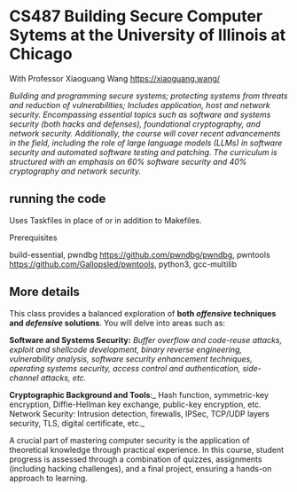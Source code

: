 # CS487 Building Secure Computer Sytems at the University of Illinois at Chicago

With Professor Xiaoguang Wang <https://xiaoguang.wang/>

_Building and programming secure systems; protecting systems from threats and reduction of vulnerabilities; Includes application, host and network security. Encompassing essential topics such as software and systems security (both hacks and defenses), foundational cryptography, and network security. Additionally, the course will cover recent advancements in the field, including the role of large language models (LLMs) in software security and automated software testing and patching. The curriculum is structured with an emphasis on 60% software security and 40% cryptography and network security._

## running the code

Uses Taskfiles in place of or in addition to Makefiles.

Prerequisites

build-essential, pwndbg <https://github.com/pwndbg/pwndbg>, pwntools <https://github.com/Gallopsled/pwntools>, python3, gcc-multilib

## More details
This class provides a balanced exploration of **both _offensive_ techniques and _defensive_ solutions**. You will delve into areas such as:

**Software and Systems Security:** _Buffer overflow and code-reuse attacks, exploit and shellcode development, binary reverse engineering, vulnerability analysis, software security enhancement techniques, operating systems security, access control and authentication, side-channel attacks, etc._

**Cryptographic Background and Tools**:_ Hash function, symmetric-key encryption, Diffie-Hellman key exchange, public-key encryption, etc.
Network Security: Intrusion detection, firewalls, IPSec, TCP/UDP layers security, TLS, digital certificate, etc._

A crucial part of mastering computer security is the application of theoretical knowledge through practical experience. In this course, student progress is assessed through a combination of quizzes, assignments (including hacking challenges), and a final project, ensuring a hands-on approach to learning.
